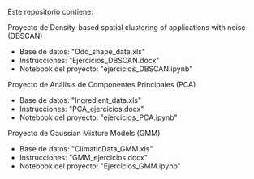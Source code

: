 Este repositorio contiene:

Proyecto de Density-based spatial clustering of applications with noise (DBSCAN)
- Base de datos: "Odd_shape_data.xls"
- Instrucciones: "Ejercicios_DBSCAN.docx"
- Notebook del proyecto: "ejercicios_DBSCAN.ipynb"

Proyecto de Análisis de Componentes Principales (PCA) 
- Base de datos: "Ingredient_data.xls"
- Instrucciones: "PCA_ejercicios.docx"
- Notebook del proyecto: "ejercicios_PCA.ipynb"
    
Proyecto de Gaussian Mixture Models (GMM)
- Base de datos: "ClimaticData_GMM.xls"
- Instrucciones: "GMM_ejercicios.docx"
- Notebook del proyecto: "Ejercicios_GMM.ipynb"
  
